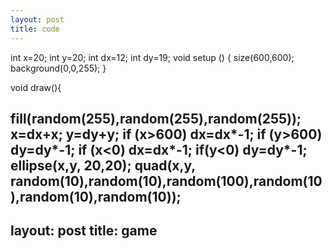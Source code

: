 ```yaml
---
layout: post
title: code
---
```


int x=20;
int y=20;
int dx=12;
int dy=19;
void setup () {
size(600,600);
background(0,0,255);
}

void draw(){
  
  fill(random(255),random(255),random(255));
x=dx+x;
y=dy+y;
if (x>600)
dx=dx*-1;
if (y>600)
dy=dy*-1;
if (x<0)
dx=dx*-1;
if(y<0)
dy=dy*-1;
ellipse(x,y, 20,20);
quad(x,y, random(10),random(10),random(100),random(10),random(10),random(10));
---
layout: post
title: game 
---


